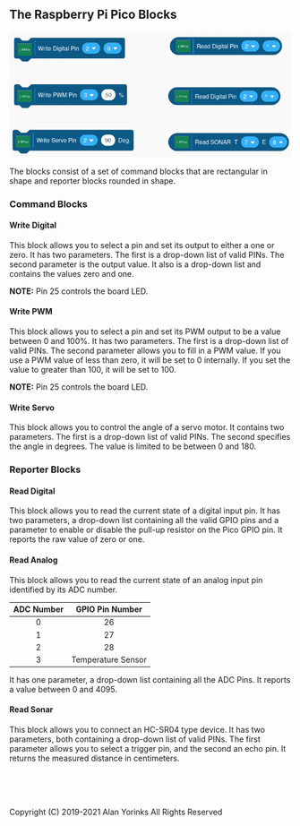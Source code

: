## The Raspberry Pi Pico Blocks


![](./images/rpi_pico_blocks.png)

The blocks consist of a set of command blocks that are rectangular in
shape and reporter blocks rounded in shape.

### Command Blocks

#### Write Digital
This block allows you to select a pin and set its output to either a one
or zero. It has two parameters. The first is a drop-down list of valid
PINs. The second parameter is the output value.
It also is a drop-down list and contains the values zero and one.

**NOTE:** Pin 25 controls the board LED.

#### Write PWM
This block allows you to select a pin and set its PWM output to be a
value between 0 and 100%. It has two parameters. The first is a
drop-down list of valid PINs. The second parameter allows you to fill in
a PWM value. If you use a PWM value of less than zero, it will be set to
0 internally. If you set the value to greater than 100, it will be set
to 100.

**NOTE:** Pin 25 controls the board LED.

#### Write Servo
This block allows you to control the angle of a servo motor. It contains
two parameters. The first is a
drop-down list of valid PINs. The second specifies
the angle in degrees. The value is limited to be between 0 and 180.

### Reporter Blocks

#### Read Digital
This block allows you to read the current state of a digital input pin.
It has two parameters, a drop-down list containing all the valid GPIO pins
and a parameter
to enable or disable the pull-up resistor on the Pico GPIO pin. It
reports the raw value of zero or one.

#### Read Analog
This block allows you to read the current state of an analog input pin identified
by its ADC number.

| ADC Number |   GPIO Pin Number  |
|:----------:|:------------------:|
|      0     |         26         |
|      1     |         27         |
|      2     |         28         |
|      3     | Temperature Sensor |


It has one parameter, a drop-down list containing all the ADC Pins.
It reports a value between 0 and 4095. 

#### Read Sonar
This block allows you to connect an HC-SR04 type device. It has two
parameters, both containing a drop-down list of valid PINs. The
first parameter allows you to select a trigger pin, and the second an
echo pin. It returns the measured distance in centimeters.
 
 
 <br> <br> <br>


Copyright (C) 2019-2021 Alan Yorinks All Rights Reserved
